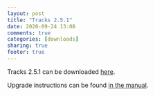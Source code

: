 ```yaml
---
layout: post
title: "Tracks 2.5.1"
date: 2020-09-24 13:08
comments: true
categories: [downloads]
sharing: true
footer: true
---
```


Tracks 2.5.1 can be downloaded [here](https://github.com/TracksApp/tracks/archive/v2.5.1.zip).

Upgrade instructions can be found [in the manual](https://github.com/TracksApp/tracks/blob/v2.5.1/doc/upgrading.md).
